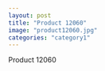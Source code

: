 ```yaml
---
layout: post
title: "Product 12060"
image: "product12060.jpg"
categories: "category1"
---
```

Product 12060
